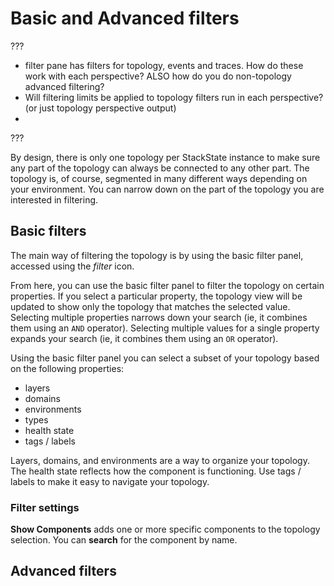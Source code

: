 # Basic and Advanced filters

???
* filter pane has filters for topology, events and traces. How do these work with each perspective? ALSO how do you do non-topology advanced filtering?
* Will filtering limits be applied to topology filters run in each perspective? (or just topology perspective output)
*
???




By design, there is only one topology per StackState instance to make sure any part of the topology can always be connected to any other part. The topology is, of course, segmented in many different ways depending on your environment. You can narrow down on the part of the topology you are interested in filtering.

## Basic filters

The main way of filtering the topology is by using the basic filter panel, accessed using the _filter_ icon.

From here, you can use the basic filter panel to filter the topology on certain properties. If you select a particular property, the topology view will be updated to show only the topology that matches the selected value. Selecting multiple properties narrows down your search \(ie, it combines them using an `AND` operator\). Selecting multiple values for a single property expands your search \(ie, it combines them using an `OR` operator\).

Using the basic filter panel you can select a subset of your topology based on the following properties:

* layers
* domains
* environments
* types
* health state
* tags / labels

Layers, domains, and environments are a way to organize your topology. The health state reflects how the component is functioning. Use tags / labels to make it easy to navigate your topology.

### Filter settings

**Show Components** adds one or more specific components to the topology selection. You can **search** for the component by name.

## Advanced filters
